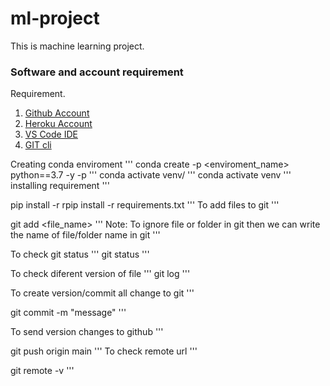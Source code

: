 # ml-project
This is machine learning project.

### Software and account requirement 

Requirement.

1. [Github Account](https://github.com/)
2. [Heroku Account](https://id.heroku.com/login)
3. [VS Code IDE](https://code.visualstudio.com/download)
4. [GIT cli](https://git-scm.com/downloads)


Creating conda enviroment
'''
conda create -p <enviroment_name> python==3.7 -y
-p 
'''
conda activate venv/
'''
conda activate venv
'''
installing requirement
'''

pip install -r rpip install -r requirements.txt
'''
To add files to git 
'''

git add <file_name>
'''
Note: To ignore file or folder in git then we can write the name of file/folder name in git 
'''

To check git status
'''
git status 
'''

To check diferent version of file 
'''
git log 
'''

To create version/commit all change to git 
'''

git commit -m "message"
'''

To send version changes to github
'''

git push origin main 
'''
To check remote url 
'''

git remote -v
'''



